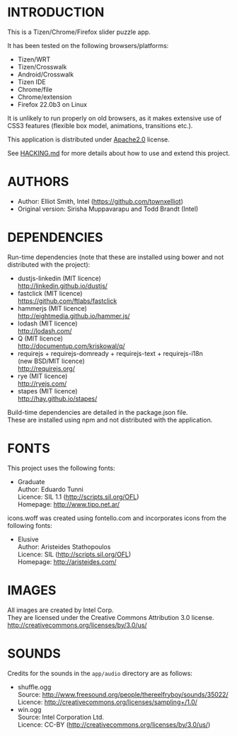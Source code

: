 # INTRODUCTION
This is a Tizen/Chrome/Firefox slider puzzle app.

It has been tested on the following browsers/platforms:
* Tizen/WRT
* Tizen/Crosswalk
* Android/Crosswalk
* Tizen IDE
* Chrome/file
* Chrome/extension
* Firefox 22.0b3 on Linux

It is unlikely to run properly on old browsers, as it makes extensive
use of CSS3 features (flexible box model, animations, transitions etc.).

This application is distributed under [Apache2.0](http://www.apache.org/licenses/LICENSE-2.0.html) license.

See [HACKING.md](https://github.com/01org/webapps-annex/blob/maxw-readme/HACKING.md) for more details about how to use and extend this project.

# AUTHORS
* Author: Elliot Smith, Intel (https://github.com/townxelliot)
* Original version: Sirisha Muppavarapu and Todd Brandt (Intel)

# DEPENDENCIES
Run-time dependencies (note that these are installed using bower and not distributed with the project):

* dustjs-linkedin (MIT licence)<br/>
  http://linkedin.github.io/dustjs/
* fastclick (MIT licence)<br/>
  https://github.com/ftlabs/fastclick
* hammerjs (MIT licence)<br/>
  http://eightmedia.github.io/hammer.js/
* lodash (MIT licence)<br/>
  http://lodash.com/
* Q (MIT licence)<br/>
  http://documentup.com/kriskowal/q/
* requirejs + requirejs-domready + requirejs-text + requirejs-i18n<br/>
  (new BSD/MIT licence)<br/>
  http://requirejs.org/
* rye (MIT licence)<br/>
  http://ryejs.com/
* stapes (MIT licence)<br/>
  http://hay.github.io/stapes/

Build-time dependencies are detailed in the package.json file.<br/>
These are installed using npm and not distributed with the application.

# FONTS
This project uses the following fonts:

* Graduate<br/>
Author: Eduardo Tunni<br/>
Licence: SIL 1.1 (http://scripts.sil.org/OFL)<br/>
Homepage: http://www.tipo.net.ar/

icons.woff was created using fontello.com and incorporates icons from
the following fonts:

* Elusive<br/>
Author: Aristeides Stathopoulos<br/>
Licence: SIL (http://scripts.sil.org/OFL)<br/>
Homepage: http://aristeides.com/

# IMAGES
All images are created by Intel Corp.<br/>
They are licensed under the Creative Commons Attribution 3.0 license.<br/>
http://creativecommons.org/licenses/by/3.0/us/

# SOUNDS
Credits for the sounds in the `app/audio` directory are as follows:

* shuffle.ogg<br/>
  Source: http://www.freesound.org/people/thereelfryboy/sounds/35022/<br/>
  Licence: http://creativecommons.org/licenses/sampling+/1.0/
* win.ogg<br/>
  Source: Intel Corporation Ltd.<br/>
  Licence: CC-BY (http://creativecommons.org/licenses/by/3.0/us/)
